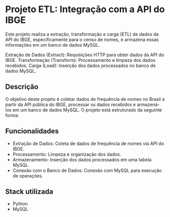 
# Projeto ETL: Integração com a API do IBGE

Este projeto realiza a extração, transformação e carga (ETL) de dados da API do IBGE, especificamente para o censo de nomes, e armazena essas informações em um banco de dados MySQL.


Extração de Dados (Extract): Requisições HTTP para obter dados da API do IBGE.
Transformação (Transform): Processamento e limpeza dos dados recebidos.
Carga (Load): Inserção dos dados processados no banco de dados MySQL.


## Descrição

O objetivo deste projeto é coletar dados de frequência de nomes no Brasil a partir da API pública do IBGE, processar os dados recebidos e armazená-los em um banco de dados MySQL. O projeto está estruturado da seguinte forma:
## Funcionalidades

- Extração de Dados: Coleta de dados de frequência de nomes via API do IBGE.
- Processamento: Limpeza e organização dos dados.
- Armazenamento: Inserção dos dados processados em uma tabela MySQL.
- Conexão com o Banco de Dados: Conexão com MySQL para execução de operações.

## Stack utilizada

- Python
- MySQL
